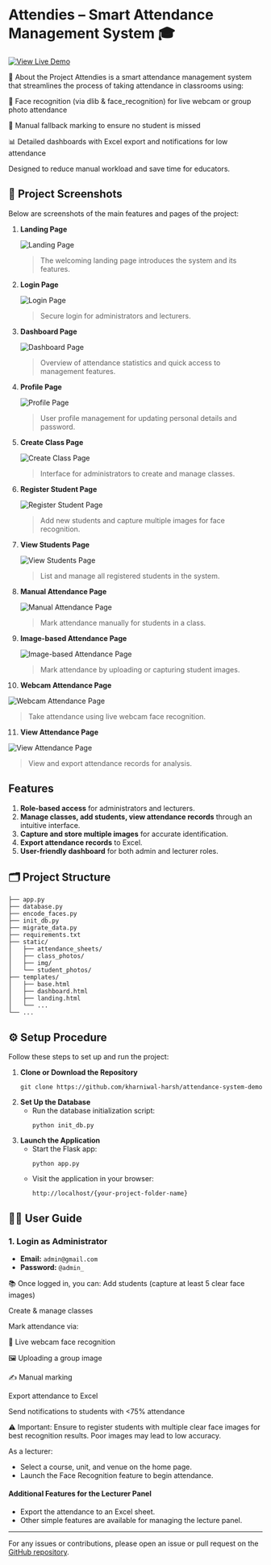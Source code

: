 # Attendies – Smart Attendance Management System 🎓

[![View Live Demo](https://img.shields.io/badge/View-Live%20Demo-blue?style=for-the-badge)](https://kharniwal-harsh.github.io/attendance-system-demo/)

🚀 About the Project
Attendies is a smart attendance management system that streamlines the process of taking attendance in classrooms using:

🎥 Face recognition (via dlib & face_recognition) for live webcam or group photo attendance

📝 Manual fallback marking to ensure no student is missed

📊 Detailed dashboards with Excel export and notifications for low attendance

Designed to reduce manual workload and save time for educators.

## 📸 Project Screenshots

Below are screenshots of the main features and pages of the project:

1. **Landing Page**
   
   ![Landing Page](project%20pic/landing_page.png)
   > The welcoming landing page introduces the system and its features.

2. **Login Page**
   
   ![Login Page](project%20pic/login_page.png)
   > Secure login for administrators and lecturers.

3. **Dashboard Page**
   
   ![Dashboard Page](project%20pic/dashboard_page.png)
   > Overview of attendance statistics and quick access to management features.

4. **Profile Page**
   
   ![Profile Page](project%20pic/profile_page.png)
   > User profile management for updating personal details and password.

5. **Create Class Page**
   
   ![Create Class Page](project%20pic/create_class_page.png)
   > Interface for administrators to create and manage classes.

6. **Register Student Page**
   
   ![Register Student Page](project%20pic/register_student_page.png)
   > Add new students and capture multiple images for face recognition.

7. **View Students Page**
   
   ![View Students Page](project%20pic/view_students_page.png)
   > List and manage all registered students in the system.

8. **Manual Attendance Page**
   
   ![Manual Attendance Page](project%20pic/manual_attendance_page.png)
   > Mark attendance manually for students in a class.

9. **Image-based Attendance Page**
   
   ![Image-based Attendance Page](project%20pic/imagebased_attendance_page.png)
   > Mark attendance by uploading or capturing student images.

10. **Webcam Attendance Page**
   
   ![Webcam Attendance Page](project%20pic/live_webcam_attendance_page.png)
   > Take attendance using live webcam face recognition.

11. **View Attendance Page**
   
   ![View Attendance Page](project%20pic/view%20attendance_page.png)
   > View and export attendance records for analysis.

## Features

1. **Role-based access** for administrators and lecturers.
2. **Manage classes, add students, view attendance records** through an intuitive interface.
3. **Capture and store multiple images** for accurate identification.
4. **Export attendance records** to Excel.
5. **User-friendly dashboard** for both admin and lecturer roles.


## 🗂️ Project Structure

```
├── app.py
├── database.py
├── encode_faces.py
├── init_db.py
├── migrate_data.py
├── requirements.txt
├── static/
│   ├── attendance_sheets/
│   ├── class_photos/
│   ├── img/
│   └── student_photos/
├── templates/
│   ├── base.html
│   ├── dashboard.html
│   ├── landing.html
│   └── ...
└── ...
```

## ⚙️ Setup Procedure

Follow these steps to set up and run the project:

1. **Clone or Download the Repository**
   ```
   git clone https://github.com/kharniwal-harsh/attendance-system-demo
   ```
2. **Set Up the Database**
   - Run the database initialization script:
     ```
     python init_db.py
     ```
3. **Launch the Application**
   - Start the Flask app:
     ```
     python app.py
     ```
   - Visit the application in your browser:
     ```
     http://localhost/{your-project-folder-name}
     ```

## 👨‍💻 User Guide

### 1. Login as Administrator
- **Email:** `admin@gmail.com`
- **Password:** `@admin_`

📚 Once logged in, you can:
Add students (capture at least 5 clear face images)

Create & manage classes

Mark attendance via:

📸 Live webcam face recognition

🖼️ Uploading a group image

✍️ Manual marking

Export attendance to Excel

Send notifications to students with <75% attendance

⚠️ Important:
Ensure to register students with multiple clear face images for best recognition results. Poor images may lead to low accuracy.

As a lecturer:
- Select a course, unit, and venue on the home page.
- Launch the Face Recognition feature to begin attendance.

#### Additional Features for the Lecturer Panel
- Export the attendance to an Excel sheet.
- Other simple features are available for managing the lecture panel.

---

For any issues or contributions, please open an issue or pull request on the [GitHub repository](https://github.com/kharniwal-harsh/attendance-system-demo).
